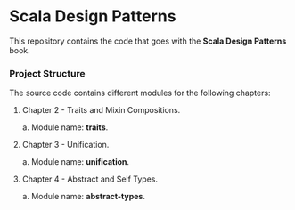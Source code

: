 Scala Design Patterns
=====================

This repository contains the code that goes with the **Scala Design Patterns** book.

### Project Structure

The source code contains different modules for the following chapters:

1. Chapter 2 - Traits and Mixin Compositions.

    a. Module name: **traits**.

2. Chapter 3 - Unification.

    a. Module name: **unification**.

3. Chapter 4 - Abstract and Self Types.

    a. Module name: **abstract-types**.
